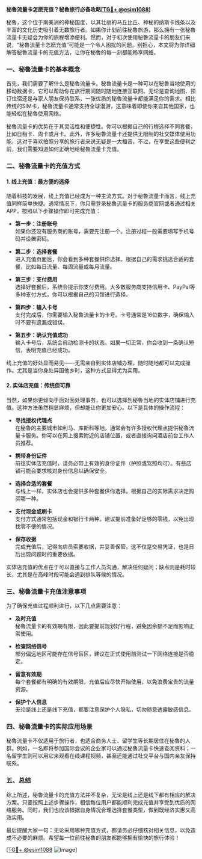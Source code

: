 **秘魯流量卡怎麽充值？秘魯旅行必备攻略[[TG💪+ @esim1088](https://t.me/s/esim1088)]**

秘魯，这个位于南美洲的神秘国度，以其壮丽的马丘比丘、神秘的纳斯卡线条以及丰富的文化历史吸引着无数旅行者。如果你计划前往秘魯旅游，那么拥有一张秘魯流量卡无疑会为你的旅程增添便利。然而，对于初次使用秘魯流量卡的朋友们来说，“秘魯流量卡怎麽充值”可能是一个令人困扰的问题。别担心，本文将为你详细解答秘魯流量卡的充值方法，让你在秘魯的每一刻都能畅享网络。

### 一、秘魯流量卡的基本概念

首先，我们需要了解什么是秘魯流量卡。秘魯流量卡是一种可以在秘魯当地使用的移动数据卡，它可以帮助你在旅行期间随时随地连接互联网。无论是查询地图、预订住宿还是与家人朋友保持联系，一张优质的秘魯流量卡都能满足你的需求。相比传统的SIM卡，秘魯流量卡通常支持全球漫游，这意味着即使你来自其他国家，也能轻松在秘魯使用网络。

秘魯流量卡的优势在于其灵活性和便捷性。你可以根据自己的行程选择不同套餐，比如日租卡、周卡或月卡。此外，许多秘魯流量卡还提供无限制的社交媒体使用功能，这对于喜欢拍照分享的旅行者来说无疑是一大福音。不过，在享受这些便利之前，我们需要知道如何正确地给秘魯流量卡充值。

### 二、秘魯流量卡的充值方式

#### 1. 线上充值：最方便的选择

随着科技的发展，线上充值已经成为一种主流方式。对于秘魯流量卡而言，线上充值同样简单快捷。通常情况下，你只需登录秘魯流量卡的服务商官网或者通过相关APP，按照以下步骤操作即可完成充值：

- **第一步：注册账号**  
如果你还没有服务商的账号，需要先注册一个。注册过程一般需要填写手机号码并设置密码。

- **第二步：选择套餐**  
进入充值页面后，你会看到多种套餐供你选择。根据自己的需求挑选合适的套餐，比如每日流量、每周流量或每月流量。

- **第三步：支付费用**  
选择好套餐后，系统会提示你支付费用。大多数服务商支持信用卡、PayPal等多种支付方式，你可以根据自己的习惯进行选择。

- **第四步：输入卡号**  
支付完成后，你需要输入秘魯流量卡的卡号。卡号通常是16位数字，确保输入时不要有遗漏或错误。

- **第五步：确认充值成功**  
输入卡号后，系统会自动检测卡的状态。如果一切正常，你会收到一条确认短信，表明充值已经成功。

线上充值的好处显而易见——无需亲自到实体店铺办理，随时随地都可以完成操作。尤其是当你身处异国他乡时，这种方式显得尤为实用。

#### 2. 实体店充值：传统但可靠

当然，如果你更倾向于面对面处理事务，也可以选择到秘魯当地的实体店铺进行充值。这种方法虽然稍显麻烦，但却能让你更加安心。以下是具体的操作流程：

- **寻找授权代理点**  
在秘魯的主要城市如利马、库斯科等地，通常会有许多授权代理点提供秘魯流量卡服务。你可以在网上搜索附近的店铺位置，或者直接询问酒店前台工作人员推荐。

- **携带身份证件**  
前往实体店充值时，请务必带上有效的身份证件（护照或驾照均可）。有些店铺可能会要求核对身份信息以确保安全。

- **选择合适的套餐**  
与线上一样，实体店也会提供多种套餐供你选择。根据自己的实际需求决定购买哪一种。

- **支付现金或刷卡**  
支付方式通常包括现金和银行卡两种。建议提前准备好足够的零钱，以免出现找零不便的情况。

- **保存收据**  
完成充值后，记得向店员索要收据，并妥善保管。这不仅是交易凭证，也是日后出现问题时的重要依据。

实体店充值的优点在于可以直接与工作人员沟通，解决任何疑问；缺点则是耗时较长，尤其是在高峰时段可能会遇到排队等候的情况。

### 三、秘魯流量卡充值注意事项

为了确保充值过程顺利进行，以下几点需要注意：

- **及时充值**  
秘魯流量卡的有效期有限，因此要提前规划好行程，避免因余额不足而影响正常使用。

- **检查网络信号**  
部分偏远地区可能存在信号盲区，建议在正式使用前测试一下网络连接是否稳定。

- **留意有效期**  
每个套餐都有明确的有效期限，充值后应尽快开始使用，以免浪费宝贵的流量资源。

- **保护个人信息**  
无论是线上还是线下充值，都要注意保护个人隐私，切勿随意透露敏感信息。

### 四、秘魯流量卡的实际应用场景

秘魯流量卡不仅适用于旅行者，也适合商务人士、留学生等长期居住在秘魯的人群。例如，一名即将参加国际会议的企业家可以通过秘魯流量卡快速查阅资料；一名留学生则可以用它来观看在线课程视频，甚至还能通过社交平台与国内亲友保持联系。

### 五、总结

综上所述，秘魯流量卡的充值方法并不复杂，无论是线上还是线下都有相应的解决方案。只要按照上述步骤操作，相信每位用户都能顺利完成充值并享受到优质的网络服务。同时，我们也应该根据自身情况合理选择套餐类型，做到既经济实惠又高效实用。

最后提醒大家一句：无论采用哪种充值方式，都请务必仔细核对相关信息，以免造成不必要的麻烦。希望每一位前往秘魯的朋友都能够拥有愉快的旅行体验！

[[TG💪+ @esim1088](https://t.me/s/esim1088) ![Image](https://i.postimg.cc/4NQfJmqS/Snipaste-2025-05-13-00-14-12.png)]
